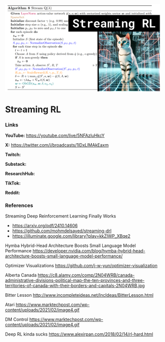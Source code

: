 ![thumbnail](thumbnail.png)

# Streaming RL

### Links

**YouTube:** https://youtube.com/live/5NFAzluHkcY

**X:** https://twitter.com/i/broadcasts/1lDxLlMAkEaxm

**Twitch:**

**Substack:**

**ResearchHub:**

**TikTok:**

**Reddit:**

### References

Streaming Deep Reinforcement Learning Finally Works
- https://arxiv.org/pdf/2410.14606
- https://github.com/mohmdelsayed/streaming-drl
- https://illuminate.google.com/library?play=kkZIWP_XBqe2

Hymba Hybrid-Head Architecture Boosts Small Language Model Performance
https://developer.nvidia.com/blog/hymba-hybrid-head-architecture-boosts-small-language-model-performance/

Optimizer Visualizations
https://github.com/j-w-yun/optimizer-visualization

Alberta Canada
https://c8.alamy.com/comp/2N04WRB/canada-administrative-divisions-political-map-the-ten-provinces-and-three-territories-of-canada-with-their-borders-and-capitals-2N04WRB.jpg

Bitter Lesson
http://www.incompleteideas.net/IncIdeas/BitterLesson.html

Atari
https://www.marktechpost.com/wp-content/uploads/2021/02/image4.gif

DM Control
https://www.marktechpost.com/wp-content/uploads/2021/02/image4.gif

Deep RL kinda sucks
https://www.alexirpan.com/2018/02/14/rl-hard.html

